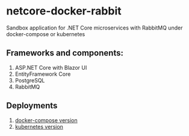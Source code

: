 # netcore-docker-rabbit
Sandbox application for .NET Core microservices with RabbitMQ under docker-compose or kubernetes


## Frameworks and components:
1. ASP.NET Core with Blazor UI
2. EntityFramework Core
3. PostgreSQL
4. RabbitMQ

## Deployments
1. [docker-compose version](CoreDockerRabbit/deploy/docker)
2. [kubernetes version](CoreDockerRabbit/deploy/k8s)
